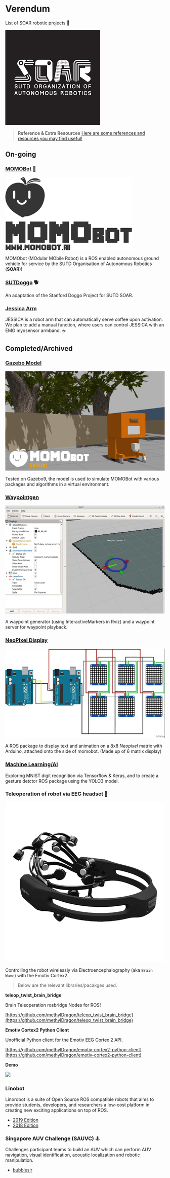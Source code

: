 # Verendum
List of SOAR robotic projects 🤖

<img src="assets/soar.png" width="300px"/>

> **Reference & Extra Resources**
> [Here are some references and resources you may find useful!](resources.md)

## On-going
### [MOMOBot](https://github.com/sutd-robotics/momobot) 🍑
<img src="assets/MOMO_logo_full.png" width="400px"/>

MOMObot (MOdular MObile Robot) is a ROS enabled autonomous ground vehicle for service by the SUTD Organisation of Autonomous Robotics (**SOAR**)!

### [SUTDoggo](https://github.com/sutd-robotics/SUTDoggo) 🐕
An adaptation of the Stanford Doggo Project for SUTD SOAR.

### [Jessica Arm](https://github.com/sutd-robotics/JESSICA-SOAR)
JESSICA is a robot arm that can automatically serve coffee upon activation. We plan to add a manual function, where users can control JESSICA with an EMG myosensor armband. ☕

## Completed/Archived

### [Gazebo Model](https://github.com/sutd-robotics/momobot_gazebo)
![momo_gazebo_logo](assets/momo_gz_logo.png)

Tested on Gazebo9, the model is used to simulate MOMOBot with various packages and algorithms in a virtual environment.

### [Waypointgen](https://github.com/sutd-robotics/waypointgen)
![wpgen_logo](assets/wpgen.jpg)

A waypoint generator (using InteractiveMarkers in Rviz) and a waypoint server for waypoint playback.

### [NeoPixel Display](https://github.com/sutd-robotics/ROS-NeoMatrix-Scrolling-Text)
![neopixel_matrix](assets/momo_neopx.jpg)

A ROS package to display text and animation on a 8x8 *Neopixel* matrix with Arduino, attached onto the side of momobot. (Made up of 6 matrix display)

### [Machine Learning/AI](https://github.com/sutd-robotics/SOAR-ML)
Exploring MNIST digit recognition via Tensorflow & Keras, and to create a gesture detctor ROS package using the YOLO3 model.

### Teleoperation of robot via EEG headset 🧠
![](assets/eeg-epoc.png)

Controlling the robot wirelessly via Electroencephalography (aka `Brain Wave`) with the Emotiv Cortex2. 

> Below are the relevant libraries/pacakges used.

**teleop_twist_brain_bridge**

Brain Teleoperation rosbridge Nodes for ROS!

[https://github.com/methylDragon/teleop_twist_brain_bridge](https://github.com/methylDragon/teleop_twist_brain_bridge)

**Emotiv Cortex2 Python Client**

Unofficial Python client for the Emotiv EEG Cortex 2 API.

[https://github.com/methylDragon/emotiv-cortex2-python-client](https://github.com/methylDragon/emotiv-cortex2-python-client)

**Demo**

![](assets/eeg_demo.gif)


### Linobot

Linorobot is a suite of Open Source ROS compatible robots that aims to provide students, developers, and researchers a low-cost platform in creating new exciting applications on top of ROS.
- [2019 Edition](https://github.com/sutd-robotics/soar-linorobot)
- [2018 Edition](https://github.com/sutd-robotics/linorobot)

### Singapore AUV Challenge (SAUVC) ⚓
Challenges participant teams to build an AUV which can perform AUV navigation, visual identification, acoustic localization and robotic manipulation.
- [bubblesjr](https://github.com/sutd-robotics/bubblesjr)

